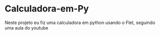 # Calculadora-em-Py
Neste projeto eu fiz uma calculadora em python usando o Flet, seguindo uma aula do youtube
